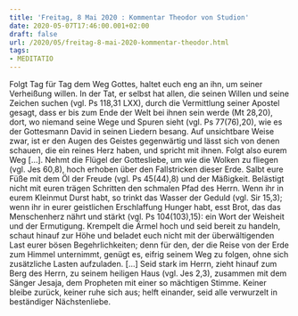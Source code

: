 ```yaml
---
title: 'Freitag, 8 Mai 2020 : Kommentar Theodor von Studion'
date: 2020-05-07T17:46:00.001+02:00
draft: false
url: /2020/05/freitag-8-mai-2020-kommentar-theodor.html
tags: 
- MEDITATIO
---
```


Folgt Tag für Tag dem Weg Gottes, haltet euch eng an ihn, um seiner Verheißung willen. In der Tat, er selbst hat allen, die seinen Willen und seine Zeichen suchen (vgl. Ps 118,31 LXX), durch die Vermittlung seiner Apostel gesagt, dass er bis zum Ende der Welt bei ihnen sein werde (Mt 28,20), dort, wo niemand seine Wege und Spuren sieht (vgl. Ps 77(76),20), wie es der Gottesmann David in seinen Liedern besang. Auf unsichtbare Weise zwar, ist er den Augen des Geistes gegenwärtig und lässt sich von denen schauen, die ein reines Herz haben, und spricht mit ihnen. Folgt also eurem Weg \[…\]. Nehmt die Flügel der Gottesliebe, um wie die Wolken zu fliegen (vgl. Jes 60,8), hoch erhoben über den Fallstricken dieser Erde. Salbt eure Füße mit dem Öl der Freude (vgl. Ps 45(44),8) und der Mäßigkeit. Belästigt nicht mit euren trägen Schritten den schmalen Pfad des Herrn. Wenn ihr in eurem Kleinmut Durst habt, so trinkt das Wasser der Geduld (vgl. Sir 15,3); wenn ihr in eurer geistlichen Erschlaffung Hunger habt, esst Brot, das das Menschenherz nährt und stärkt (vgl. Ps 104(103),15): ein Wort der Weisheit und der Ermutigung. Krempelt die Ärmel hoch und seid bereit zu handeln, schaut hinauf zur Höhe und beladet euch nicht mit der überwältigenden Last eurer bösen Begehrlichkeiten; denn für den, der die Reise von der Erde zum Himmel unternimmt, genügt es, eifrig seinem Weg zu folgen, ohne sich zusätzliche Lasten aufzuladen. \[…\] Seid stark im Herrn, zieht hinauf zum Berg des Herrn, zu seinem heiligen Haus (vgl. Jes 2,3), zusammen mit dem Sänger Jesaja, dem Propheten mit einer so mächtigen Stimme. Keiner bleibe zurück, keiner ruhe sich aus; helft einander, seid alle verwurzelt in beständiger Nächstenliebe.